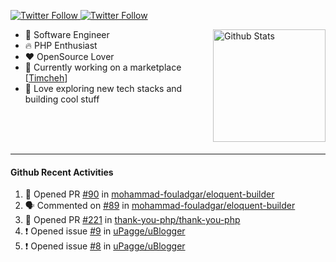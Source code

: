 <p>
  <a href="https://twitter.com/50bhan">
    <img alt="Twitter Follow" src="https://img.shields.io/twitter/follow/50bhan?color=1DA1F2&logo=twitter&style=for-the-badge">
  </a>
  
  <a href="https://www.linkedin.com/in/50bhan">
    <img alt="Twitter Follow" src="https://img.shields.io/badge/LinkedIn-0077B5?style=for-the-badge&logo=linkedin&logoColor=white">
  </a>
</p>

<img alt="Github Stats" src="https://github-readme-stats.vercel.app/api?username=50bhan&show_icons=true" align="right" height="180" />

- 🔭 Software Engineer
- :fire: PHP Enthusiast
- :hearts: OpenSource Lover
- :mega: Currently working on a marketplace [[Timcheh](https://timcheh.com)]
- 🚀 Love exploring new tech stacks and building cool stuff

<br><br><br><hr>

#### Github Recent Activities
<!--START_SECTION:activity-->
1. 💪 Opened PR [#90](https://github.com/mohammad-fouladgar/eloquent-builder/pull/90) in [mohammad-fouladgar/eloquent-builder](https://github.com/mohammad-fouladgar/eloquent-builder)
2. 🗣 Commented on [#89](https://github.com/mohammad-fouladgar/eloquent-builder/issues/89) in [mohammad-fouladgar/eloquent-builder](https://github.com/mohammad-fouladgar/eloquent-builder)
3. 💪 Opened PR [#221](https://github.com/thank-you-php/thank-you-php/pull/221) in [thank-you-php/thank-you-php](https://github.com/thank-you-php/thank-you-php)
4. ❗️ Opened issue [#9](https://github.com/uPagge/uBlogger/issues/9) in [uPagge/uBlogger](https://github.com/uPagge/uBlogger)
5. ❗️ Opened issue [#8](https://github.com/uPagge/uBlogger/issues/8) in [uPagge/uBlogger](https://github.com/uPagge/uBlogger)
<!--END_SECTION:activity-->
